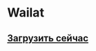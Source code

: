 # Wailat

## [Загрузить сейчас](https://www.spigotmc.org/resources/wailat-inspired-by-forge-waila-mod-itemsadder-compatibility.67040/)

